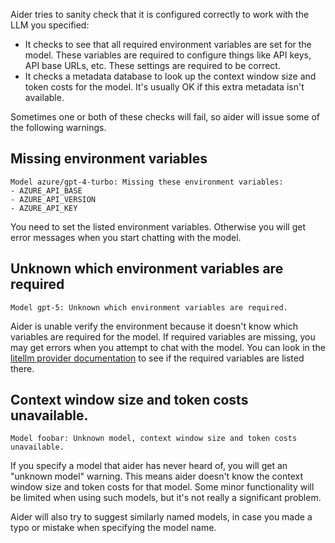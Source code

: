 

Aider tries to sanity check that it is configured correctly
to work with the LLM you specified:

- It checks to see that all required environment variables are set for the model. These variables are required to configure things like API keys, API base URLs, etc.
These settings are required to be correct.
- It checks a metadata database to look up the context window size and token costs for the model.
It's usually OK if this extra metadata isn't available.

Sometimes one or both of these checks will fail, so aider will issue
some of the following warnings.

## Missing environment variables

```
Model azure/gpt-4-turbo: Missing these environment variables:
- AZURE_API_BASE
- AZURE_API_VERSION
- AZURE_API_KEY
```

You need to set the listed environment variables.
Otherwise you will get error messages when you start chatting with the model.


## Unknown which environment variables are required

```
Model gpt-5: Unknown which environment variables are required.
```

Aider is unable verify the environment because it doesn't know
which variables are required for the model.
If required variables are missing,
you may get errors when you attempt to chat with the model.
You can look in the
[litellm provider documentation](https://docs.litellm.ai/docs/providers)
to see if the required variables are listed there.

## Context window size and token costs unavailable.

```
Model foobar: Unknown model, context window size and token costs unavailable.
```

If you specify a model that aider has never heard of, you will get an
"unknown model" warning.
This means aider doesn't know the context window size and token costs
for that model.
Some minor functionality will be limited when using such models, but
it's not really a significant problem.

Aider will also try to suggest similarly named models,
in case you made a typo or mistake when specifying the model name.


